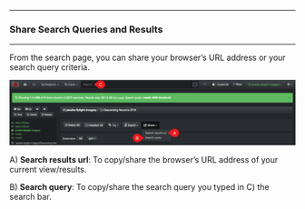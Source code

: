 <p id="share"></p>

___
### Share Search Queries and Results
___

From the search page, you can share your browser’s URL address or your search query criteria.

![Image: Share Search Results](images/image_file_search_results_share.png)

A) **Search results url**: To copy/share the browser’s URL address of your current view/results.

B) **Search query**: To copy/share the search query you typed in C) the search bar.
